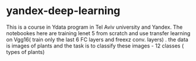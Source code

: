 # yandex-deep-learning

This is a course in Ydata program in Tel Aviv university and Yandex. The notebookes here are training lenet 5 from scratch and use transfer learning on Vgg16( train only the last 6 FC layers and freexz conv. layers) . the data is images of plants and the task is to classify these images - 12 classes ( types of plants)
